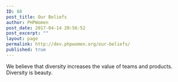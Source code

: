 ```yaml
---
ID: 88
post_title: Our Beliefs
author: PHPWomen
post_date: 2017-04-14 20:56:52
post_excerpt: ""
layout: page
permalink: http://dev.phpwomen.org/our-beliefs/
published: true
---
```

We believe that diversity increases the value of teams and products. Diversity is beauty.